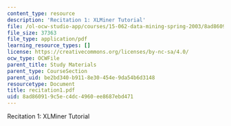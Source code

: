 ```yaml
---
content_type: resource
description: 'Recitation 1: XLMiner Tutorial'
file: /ol-ocw-studio-app/courses/15-062-data-mining-spring-2003/8ad860919c5ec4dc4960ee8687ebd471_recitation1.pdf
file_size: 37363
file_type: application/pdf
learning_resource_types: []
license: https://creativecommons.org/licenses/by-nc-sa/4.0/
ocw_type: OCWFile
parent_title: Study Materials
parent_type: CourseSection
parent_uid: be2bd340-b911-8e30-454e-9da54b6d3148
resourcetype: Document
title: recitation1.pdf
uid: 8ad86091-9c5e-c4dc-4960-ee8687ebd471
---
```

Recitation 1: XLMiner Tutorial